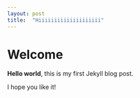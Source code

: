 ```yaml
---
layout: post
title:  "Hiiiiiiiiiiiiiiiiiiii"
---
```

# Welcome

**Hello world**, this is my first Jekyll blog post.

I hope you like it!
